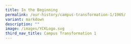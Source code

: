 ```yaml
---
title: In the Beginning
permalink: /our-history/campus-transformation-1/1965/
variant: markdown
description: ""
image: /images/YCKLogo.svg
third_nav_title: Campus Transformation 1
---
```

